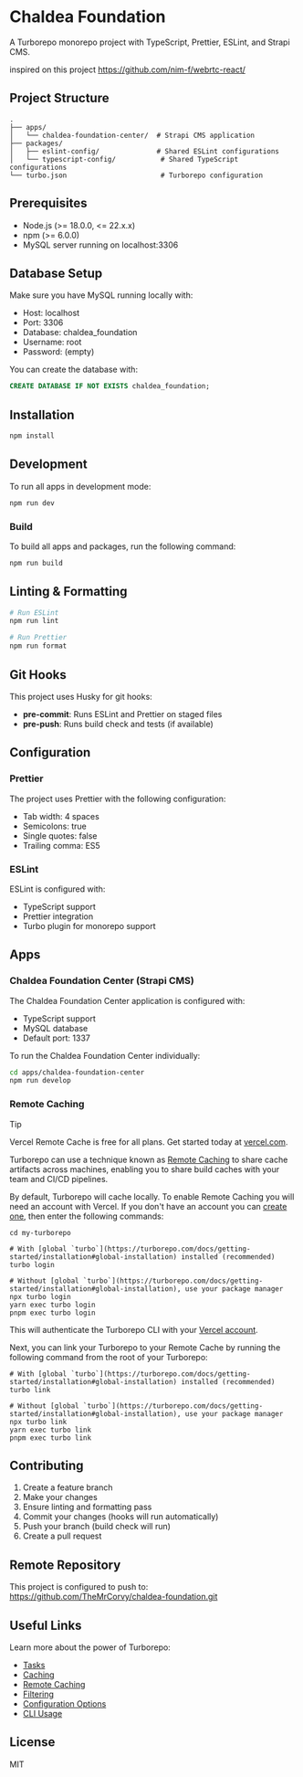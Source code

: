 # Chaldea Foundation

A Turborepo monorepo project with TypeScript, Prettier, ESLint, and Strapi CMS.

inspired on this project https://github.com/nim-f/webrtc-react/

## Project Structure

```
.
├── apps/
│   └── chaldea-foundation-center/  # Strapi CMS application
├── packages/
│   ├── eslint-config/              # Shared ESLint configurations
│   └── typescript-config/           # Shared TypeScript configurations
└── turbo.json                       # Turborepo configuration
```

## Prerequisites

- Node.js (>= 18.0.0, <= 22.x.x)
- npm (>= 6.0.0)
- MySQL server running on localhost:3306

## Database Setup

Make sure you have MySQL running locally with:

- Host: localhost
- Port: 3306
- Database: chaldea_foundation
- Username: root
- Password: (empty)

You can create the database with:

```sql
CREATE DATABASE IF NOT EXISTS chaldea_foundation;
```

## Installation

```bash
npm install
```

## Development

To run all apps in development mode:

```bash
npm run dev
```

### Build

To build all apps and packages, run the following command:

```bash
npm run build
```

## Linting & Formatting

```bash
# Run ESLint
npm run lint

# Run Prettier
npm run format
```

## Git Hooks

This project uses Husky for git hooks:

- **pre-commit**: Runs ESLint and Prettier on staged files
- **pre-push**: Runs build check and tests (if available)

## Configuration

### Prettier

The project uses Prettier with the following configuration:

- Tab width: 4 spaces
- Semicolons: true
- Single quotes: false
- Trailing comma: ES5

### ESLint

ESLint is configured with:

- TypeScript support
- Prettier integration
- Turbo plugin for monorepo support

## Apps

### Chaldea Foundation Center (Strapi CMS)

The Chaldea Foundation Center application is configured with:

- TypeScript support
- MySQL database
- Default port: 1337

To run the Chaldea Foundation Center individually:

```bash
cd apps/chaldea-foundation-center
npm run develop
```

### Remote Caching

> [!TIP]
> Vercel Remote Cache is free for all plans. Get started today at [vercel.com](https://vercel.com/signup?/signup?utm_source=remote-cache-sdk&utm_campaign=free_remote_cache).

Turborepo can use a technique known as [Remote Caching](https://turborepo.com/docs/core-concepts/remote-caching) to share cache artifacts across machines, enabling you to share build caches with your team and CI/CD pipelines.

By default, Turborepo will cache locally. To enable Remote Caching you will need an account with Vercel. If you don't have an account you can [create one](https://vercel.com/signup?utm_source=turborepo-examples), then enter the following commands:

```
cd my-turborepo

# With [global `turbo`](https://turborepo.com/docs/getting-started/installation#global-installation) installed (recommended)
turbo login

# Without [global `turbo`](https://turborepo.com/docs/getting-started/installation#global-installation), use your package manager
npx turbo login
yarn exec turbo login
pnpm exec turbo login
```

This will authenticate the Turborepo CLI with your [Vercel account](https://vercel.com/docs/concepts/personal-accounts/overview).

Next, you can link your Turborepo to your Remote Cache by running the following command from the root of your Turborepo:

```
# With [global `turbo`](https://turborepo.com/docs/getting-started/installation#global-installation) installed (recommended)
turbo link

# Without [global `turbo`](https://turborepo.com/docs/getting-started/installation#global-installation), use your package manager
npx turbo link
yarn exec turbo link
pnpm exec turbo link
```

## Contributing

1. Create a feature branch
2. Make your changes
3. Ensure linting and formatting pass
4. Commit your changes (hooks will run automatically)
5. Push your branch (build check will run)
6. Create a pull request

## Remote Repository

This project is configured to push to:
https://github.com/TheMrCorvy/chaldea-foundation.git

## Useful Links

Learn more about the power of Turborepo:

- [Tasks](https://turborepo.com/docs/crafting-your-repository/running-tasks)
- [Caching](https://turborepo.com/docs/crafting-your-repository/caching)
- [Remote Caching](https://turborepo.com/docs/core-concepts/remote-caching)
- [Filtering](https://turborepo.com/docs/crafting-your-repository/running-tasks#using-filters)
- [Configuration Options](https://turborepo.com/docs/reference/configuration)
- [CLI Usage](https://turborepo.com/docs/reference/command-line-reference)

## License

MIT
